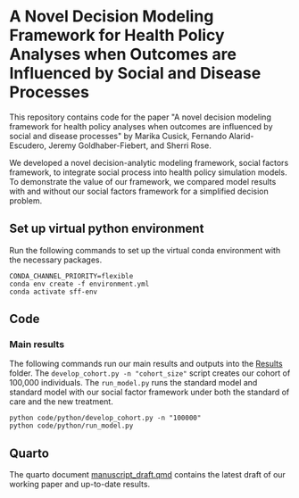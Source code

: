 # A Novel Decision Modeling Framework for Health Policy Analyses when Outcomes are Influenced by Social and Disease Processes

This repository contains code for the paper "A novel decision modeling framework for health policy analyses when outcomes are influenced by social and disease processes" by Marika Cusick, Fernando Alarid-Escudero, Jeremy Goldhaber-Fiebert, and Sherri Rose.

We developed a novel decision-analytic modeling framework, social factors framework, to integrate social process into health policy simulation models. To demonstrate the value of our framework, we compared model results with and without our social factors framework for a simplified decision problem.

## Set up virtual python environment

Run the following commands to set up the virtual conda environment with the necessary packages.

```{python}
CONDA_CHANNEL_PRIORITY=flexible
conda env create -f environment.yml
conda activate sff-env
```

## Code

### Main results

The following commands run our main results and outputs into the [Results](https://github.com/StanfordHPDS/social_factors_microsim/tree/main/results) folder. The `develop_cohort.py -n "cohort_size"` script creates our cohort of 100,000 individuals. The `run_model.py` runs the standard model and standard model with our social factor framework under both the standard of care and the new treatment.

```{python}
python code/python/develop_cohort.py -n "100000" 
python code/python/run_model.py
```

## Quarto

The quarto document [manuscript_draft.qmd](https://github.com/StanfordHPDS/social_factors_microsim/blob/main/manuscript_draft.qmd) contains the latest draft of our working paper and up-to-date results.

